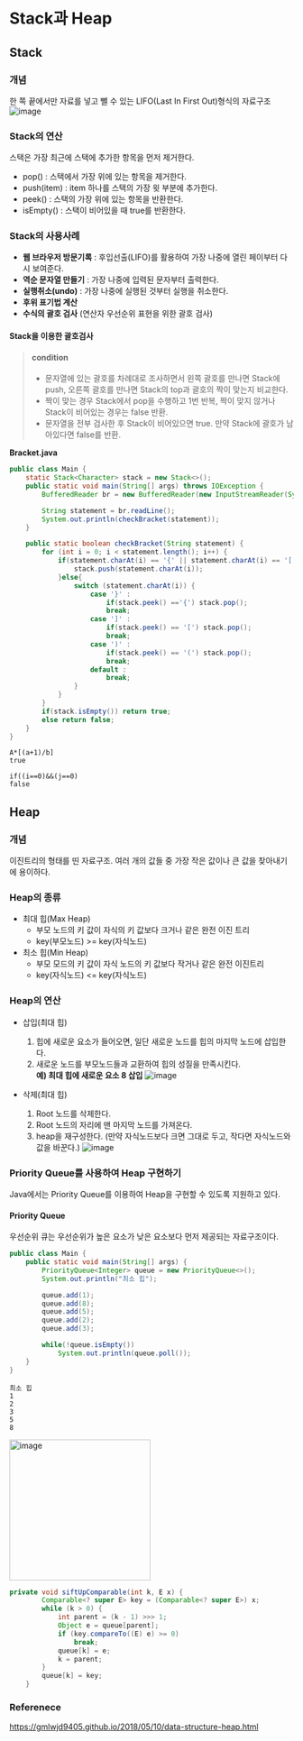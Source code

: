 # Stack과 Heap

## Stack

### 개념

한 쪽 끝에서만 자료를 넣고 뺄 수 있는 LIFO(Last In First Out)형식의 자료구조  
![image](https://user-images.githubusercontent.com/31172248/140636646-04799204-6d36-4e16-8f9a-398c039981f4.png)  

### Stack의 연산

스택은 가장 최근에 스택에 추가한 항목을 먼저 제거한다.

- pop() : 스택에서 가장 위에 있는 항목을 제거한다.
- push(item) : item 하나를 스택의 가장 윗 부분에 추가한다.
- peek() : 스택의 가장 위에 있는 항목을 반환한다.
- isEmpty() : 스택이 비어있을 때 true를 반환한다.

### Stack의 사용사례

- **웹 브라우저 방문기록** : 후입선출(LIFO)를 활용하여 가장 나중에 열린 페이부터 다시 보여준다.
- **역순 문자열 만들기** : 가장 나중에 입력된 문자부터 출력한다.
- **실행취소(undo)** : 가장 나중에 실행된 것부터 실행을 취소한다.
- **후위 표기법 계산**
- **수식의 괄호 검사** (연산자 우선순위 표현을 위한 괄호 검사)

#### Stack을 이용한 괄호검사

> #### condition
>
> - 문자열에 있는 괄호를 차례대로 조사하면서 왼쪽 괄호를 만나면 Stack에 push, 오른쪽 괄호를 만나면 Stack의 top과 괄호의 짝이 맞는지 비교한다.
> - 짝이 맞는 경우 Stack에서 pop을 수행하고 1번 반복, 짝이 맞지 않거나 Stack이 비어있는 경우는 false 반환.
> - 문자열을 전부 검사한 후 Stack이 비어있으면 true. 만약 Stack에 괄호가 남아있다면 false를 반환.

**Bracket.java**

```Java
public class Main {
    static Stack<Character> stack = new Stack<>();
    public static void main(String[] args) throws IOException {
        BufferedReader br = new BufferedReader(new InputStreamReader(System.in));

        String statement = br.readLine();
        System.out.println(checkBracket(statement));
    }

    public static boolean checkBracket(String statement) {
        for (int i = 0; i < statement.length(); i++) {
            if(statement.charAt(i) == '{' || statement.charAt(i) == '[' || statement.charAt(i) == '(') {
                stack.push(statement.charAt(i));
            }else{
                switch (statement.charAt(i)) {
                    case '}' :
                        if(stack.peek() =='{') stack.pop();
                        break;
                    case ']' :
                        if(stack.peek() == '[') stack.pop();
                        break;
                    case ')' :
                        if(stack.peek() == '(') stack.pop();
                        break;
                    default :
                        break;
                }
            }
        }
        if(stack.isEmpty()) return true;
        else return false;
    }
}
```

```console
A*[(a+1)/b]
true

if((i==0)&&(j==0)
false
```

## Heap

### 개념

이진트리의 형태를 띤 자료구조. 여러 개의 값들 중 가장 작은 값이나 큰 값을 찾아내기에 용이하다.

### Heap의 종류

- 최대 힙(Max Heap)
  - 부모 노드의 키 값이 자식의 키 값보다 크거나 같은 완전 이진 트리
  - key(부모노드) >= key(자식노드)
- 최소 힙(Min Heap)
  - 부모 모드의 키 값이 자식 노드의 키 값보다 작거나 같은 완전 이진트리
  - key(자식노드)
    <= key(자식노드)

### Heap의 연산

- 삽입(최대 힙)

  1. 힙에 새로운 요소가 들어오면, 일단 새로운 노드를 힙의 마지막 노드에 삽입한다.
  2. 새로운 노드를 부모노드들과 교환하여 힙의 성질을 만족시킨다.  
     **예) 최대 힙에 새로운 요소 8 삽입**
     ![image](https://user-images.githubusercontent.com/31172248/140636659-b652e665-447b-4d3b-9554-84cd70f0a6e5.png)  


- 삭제(최대 힙)
  1. Root 노드를 삭제한다.
  2. Root 노드의 자리에 맨 마지막 노드를 가져온다.
  3. heap을 재구성한다. (만약 자식노드보다 크면 그대로 두고, 작다면 자식노드와 값을 바꾼다.)
     ![image](https://user-images.githubusercontent.com/31172248/140636666-c0c05cec-3bb9-4be5-865b-e8ad6c0429a9.png)  


### Priority Queue를 사용하여 Heap 구현하기

Java에서는 Priority Queue를 이용하여 Heap을 구현할 수 있도록 지원하고 있다.

#### Priority Queue

우선순위 큐는 우선순위가 높은 요소가 낮은 요소보다 먼저 제공되는 자료구조이다.

```Java
public class Main {
    public static void main(String[] args) {
        PriorityQueue<Integer> queue = new PriorityQueue<>();
        System.out.println("최소 힙");

        queue.add(1);
        queue.add(8);
        queue.add(5);
        queue.add(2);
        queue.add(3);

        while(!queue.isEmpty())
            System.out.println(queue.poll());
    }
}
```

```console
최소 힙
1
2
3
5
8
```

<img width="250" alt="image" src="https://user-images.githubusercontent.com/31172248/140636676-0f4b366d-1adf-4851-8e5b-23f5689b9f80.png">

```Java
private void siftUpComparable(int k, E x) {
        Comparable<? super E> key = (Comparable<? super E>) x;
        while (k > 0) {
            int parent = (k - 1) >>> 1;
            Object e = queue[parent];
            if (key.compareTo((E) e) >= 0)
                break;
            queue[k] = e;
            k = parent;
        }
        queue[k] = key;
    }
```

### Referenece

https://gmlwjd9405.github.io/2018/05/10/data-structure-heap.html
